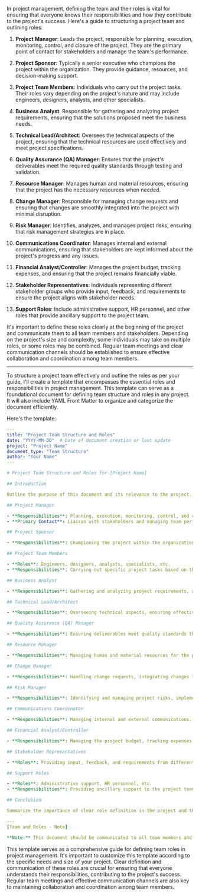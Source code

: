 In project management, defining the team and their roles is vital for ensuring that everyone knows their responsibilities and how they contribute to the project's success. Here's a guide to structuring a project team and outlining roles:

1. **Project Manager**: Leads the project, responsible for planning, execution, monitoring, control, and closure of the project. They are the primary point of contact for stakeholders and manage the team's performance.

2. **Project Sponsor**: Typically a senior executive who champions the project within the organization. They provide guidance, resources, and decision-making support.

3. **Project Team Members**: Individuals who carry out the project tasks. Their roles vary depending on the project's nature and may include engineers, designers, analysts, and other specialists.

4. **Business Analyst**: Responsible for gathering and analyzing project requirements, ensuring that the solutions proposed meet the business needs.

5. **Technical Lead/Architect**: Oversees the technical aspects of the project, ensuring that the technical resources are used effectively and meet project specifications.

6. **Quality Assurance (QA) Manager**: Ensures that the project's deliverables meet the required quality standards through testing and validation.

7. **Resource Manager**: Manages human and material resources, ensuring that the project has the necessary resources when needed.

8. **Change Manager**: Responsible for managing change requests and ensuring that changes are smoothly integrated into the project with minimal disruption.

9. **Risk Manager**: Identifies, analyzes, and manages project risks, ensuring that risk management strategies are in place.

10. **Communications Coordinator**: Manages internal and external communications, ensuring that stakeholders are kept informed about the project's progress and any issues.

11. **Financial Analyst/Controller**: Manages the project budget, tracking expenses, and ensuring that the project remains financially viable.

12. **Stakeholder Representatives**: Individuals representing different stakeholder groups who provide input, feedback, and requirements to ensure the project aligns with stakeholder needs.

13. **Support Roles**: Include administrative support, HR personnel, and other roles that provide ancillary support to the project team.

It's important to define these roles clearly at the beginning of the project and communicate them to all team members and stakeholders. Depending on the project's size and complexity, some individuals may take on multiple roles, or some roles may be combined. Regular team meetings and clear communication channels should be established to ensure effective collaboration and coordination among team members.

---
To structure a project team effectively and outline the roles as per your guide, I'll create a template that encompasses the essential roles and responsibilities in project management. This template can serve as a foundational document for defining team structure and roles in any project. It will also include YAML Front Matter to organize and categorize the document efficiently.

Here's the template:

```yaml
---
title: "Project Team Structure and Roles"
date: "YYYY-MM-DD"  # Date of document creation or last update
project: "Project Name"
document_type: "Team Structure"
author: "Your Name"
---

# Project Team Structure and Roles for [Project Name]

## Introduction

Outline the purpose of this document and its relevance to the project.

## Project Manager

- **Responsibilities**: Planning, execution, monitoring, control, and closure of the project.
- **Primary Contact**: Liaison with stakeholders and managing team performance.

## Project Sponsor

- **Responsibilities**: Championing the project within the organization, providing resources and decision-making support.

## Project Team Members

- **Roles**: Engineers, designers, analysts, specialists, etc.
- **Responsibilities**: Carrying out specific project tasks based on their expertise.

## Business Analyst

- **Responsibilities**: Gathering and analyzing project requirements, aligning solutions with business needs.

## Technical Lead/Architect

- **Responsibilities**: Overseeing technical aspects, ensuring effective use of technical resources.

## Quality Assurance (QA) Manager

- **Responsibilities**: Ensuring deliverables meet quality standards through testing and validation.

## Resource Manager

- **Responsibilities**: Managing human and material resources for the project.

## Change Manager

- **Responsibilities**: Handling change requests, integrating changes into the project.

## Risk Manager

- **Responsibilities**: Identifying and managing project risks, implementing risk management strategies.

## Communications Coordinator

- **Responsibilities**: Managing internal and external communications.

## Financial Analyst/Controller

- **Responsibilities**: Managing the project budget, tracking expenses.

## Stakeholder Representatives

- **Roles**: Providing input, feedback, and requirements from different stakeholder groups.

## Support Roles

- **Roles**: Administrative support, HR personnel, etc.
- **Responsibilities**: Providing ancillary support to the project team.

## Conclusion

Summarize the importance of clear role definition in the project and the expected outcomes of effective team collaboration.

---
[Team and Roles - Note]

**Note:** This document should be communicated to all team members and stakeholders at the beginning of the project. Regular updates may be required to reflect changes in the team structure or project needs.
```

This template serves as a comprehensive guide for defining team roles in project management. It's important to customize this template according to the specific needs and size of your project. Clear definition and communication of these roles are crucial for ensuring that everyone understands their responsibilities, contributing to the project's success. Regular team meetings and effective communication channels are also key to maintaining collaboration and coordination among team members.